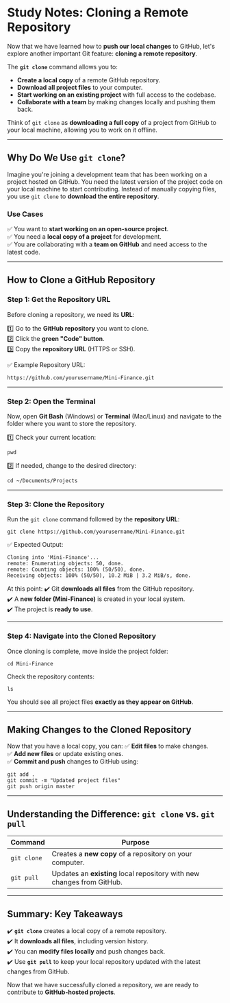 # **Study Notes: Cloning a Remote Repository**

Now that we have learned how to **push our local changes** to GitHub, let's explore another important Git feature: **cloning a remote repository**.

The **`git clone`** command allows you to:
- **Create a local copy** of a remote GitHub repository.
- **Download all project files** to your computer.
- **Start working on an existing project** with full access to the codebase.
- **Collaborate with a team** by making changes locally and pushing them back.

Think of `git clone` as **downloading a full copy** of a project from GitHub to your local machine, allowing you to work on it offline.

---

## **Why Do We Use `git clone`?**
Imagine you're joining a development team that has been working on a project hosted on GitHub. You need the latest version of the project code on your local machine to start contributing. Instead of manually copying files, you use `git clone` to **download the entire repository**.

### **Use Cases**
✅ You want to **start working on an open-source project**.  
✅ You need a **local copy of a project** for development.  
✅ You are collaborating with a **team on GitHub** and need access to the latest code.  

---

## **How to Clone a GitHub Repository**
### **Step 1: Get the Repository URL**
Before cloning a repository, we need its **URL**:

1️⃣ Go to the **GitHub repository** you want to clone.  
2️⃣ Click the **green "Code" button**.  
3️⃣ Copy the **repository URL** (HTTPS or SSH).

✅ Example Repository URL:
```
https://github.com/yourusername/Mini-Finance.git
```

---

### **Step 2: Open the Terminal**
Now, open **Git Bash** (Windows) or **Terminal** (Mac/Linux) and navigate to the folder where you want to store the repository.

1️⃣ Check your current location:
```
pwd
```
2️⃣ If needed, change to the desired directory:
```
cd ~/Documents/Projects
```

---

### **Step 3: Clone the Repository**
Run the `git clone` command followed by the **repository URL**:

```
git clone https://github.com/yourusername/Mini-Finance.git
```

✅ Expected Output:
```
Cloning into 'Mini-Finance'...
remote: Enumerating objects: 50, done.
remote: Counting objects: 100% (50/50), done.
Receiving objects: 100% (50/50), 10.2 MiB | 3.2 MiB/s, done.
```

At this point:
✔️ Git **downloads all files** from the GitHub repository.  
✔️ A **new folder (Mini-Finance)** is created in your local system.  
✔️ The project is **ready to use**.

---

### **Step 4: Navigate into the Cloned Repository**
Once cloning is complete, move inside the project folder:

```
cd Mini-Finance
```

Check the repository contents:
```
ls
```
You should see all project files **exactly as they appear on GitHub**.

---

## **Making Changes to the Cloned Repository**
Now that you have a local copy, you can:
✅ **Edit files** to make changes.  
✅ **Add new files** or update existing ones.  
✅ **Commit and push** changes to GitHub using:
```
git add .
git commit -m "Updated project files"
git push origin master
```

---

## **Understanding the Difference: `git clone` vs. `git pull`**
| Command       | Purpose |
|--------------|---------|
| `git clone`  | Creates a **new copy** of a repository on your computer. |
| `git pull`   | Updates an **existing** local repository with new changes from GitHub. |

---

## **Summary: Key Takeaways**
✔️ **`git clone`** creates a local copy of a remote repository.  
✔️ It **downloads all files**, including version history.  
✔️ You can **modify files locally** and push changes back.  
✔️ Use **`git pull`** to keep your local repository updated with the latest changes from GitHub.

Now that we have successfully cloned a repository, we are ready to contribute to **GitHub-hosted projects**.
